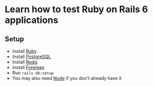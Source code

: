 # Learn how to test Ruby on Rails 6 applications

## Setup

* Install [Ruby](https://gorails.com/setup/#ruby)
* Install [PostgreSQL](https://gorails.com/setup/#database)
* Install [Redis](https://gorails.com/setup/#database)
* Install [Foreman](https://github.com/ddollar/foreman)
* Run `rails db:setup`
* You may also need [Node](https://nodejs.org/en/download/) if you don't already have it